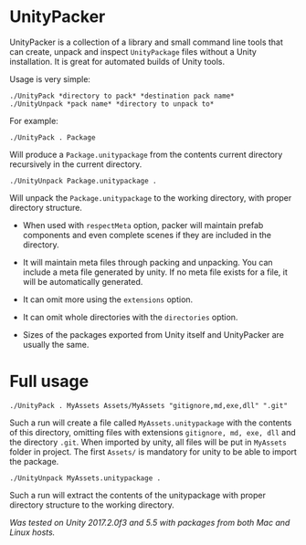 # UnityPacker

UnityPacker is a collection of a library and small command line tools that can create, unpack and inspect `UnityPackage` files without a Unity installation. It is great for automated builds of Unity tools.

Usage is very simple:

    ./UnityPack *directory to pack* *destination pack name*
    ./UnityUnpack *pack name* *directory to unpack to*
    
For example:

    ./UnityPack . Package
    
Will produce a `Package.unitypackage` from the contents current directory recursively in the current directory.

    ./UnityUnpack Package.unitypackage .

Will unpack the `Package.unitypackage` to the working directory, with proper directory structure.

+ When used with `respectMeta` option, packer will maintain prefab components 
and even complete scenes if they are included in the directory.

+ It will maintain meta files through packing and unpacking. You can include a meta file generated by unity.
If no meta file exists for a file, it will be automatically generated.

+ It can omit more using the `extensions` option. 

+ It can omit whole directories with the `directories` option.

+ Sizes of the packages exported from Unity itself and UnityPacker are usually the same.

# Full usage

	./UnityPack . MyAssets Assets/MyAssets "gitignore,md,exe,dll" ".git"

Such a run will create a file called `MyAssets.unitypackage` with the contents of this directory,
omitting files with extensions `gitignore, md, exe, dll` and the directory `.git`. When imported
by unity, all files will be put in `MyAssets` folder in project. The first `Assets/` is mandatory
for unity to be able to import the package.

	./UnityUnpack MyAssets.unitypackage .

Such a run will extract the contents of the unitypackage with proper directory structure to
the working directory.

*Was tested on Unity 2017.2.0f3 and 5.5 with packages from both Mac and Linux hosts.*
